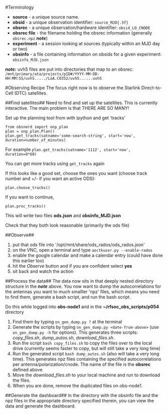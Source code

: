 #Terminology
- **source** - a unique source name.
- **obsid** - a unique observation identifier:  `source_MJD{.5f}`
- **obsrec** - a unique observation/hardware identifier:  `obsid_LO_CNODE`
- **obsrec file** - the filename holding the obsrec information (generally `obsrec.npz` ***note***)
- **experiment** - a session looking at sources (typically within an MJD day or two)
- **obsinfo** - a file containing information on obsids for a given experiment:  `obsinfo_MJD.json`

***note:*** uvh5 files are put into directories that map to an obsrec:<br>
`/mnt/primary/ata/projects/pID#/YYYY-MM-DD-HH:MM:SS/uvh5...../LoA.C0352/uvh5......uvh5`

#Observing Recipe
The focus right now is to observe the Starlink Direct-to-Cell (DTC) satellites.

##Find satellites##
Need to find and set up the satellites.  This is currently interactive.  The main problem is that THERE ARE SO MANY!

Set up the planning tool from with ipython and get 'tracks'

    from obsnerd import onp_plan
    plan = onp_plan.Plan()
    plan.get_tracks(satname='some-search-string', start='now', duration=number_of_minutes)

For example `plan.get_tracks(satname='1112', start='now', duration=8*60)`

You can get more tracks using `get_tracks` again

If this looks like a good set, choose the ones you want (choose track number and +/- if you want an active ODS):

    plan.choose_tracks()

If you want to continue,

    plan.proc_tracks()

This will write two files **ods.json** and **obsinfo_MJD.json**

Check that they both look reasonable (primarily the ods file)

##Observe##
1. put that ods file into '/opt/mnt/share/ods_rados/ods_rados.json'
2. on the VNC, open a terminal and type `aoctkuser.py --enable-rados`
3. enable the google calendar and make a calendar entry (could have done this earlier too)
4. hit the *Observe* button and if you are confident select **yes**
5. sit back and watch the action

##Process the data##
The data now sits in that deeply nested directory structure in the ***note*** above.  You now want to dump the autocorrelations for the antennas you want to much smalller 'npz' files, which means you need to find them, generate a bash script, and run the bash script.

Do this while logged into **obs-node1** and in the **~/rfsoc\_obs\_scripts/p054** directory

1. Find them by typing `on_gen_dump.py ?` at the terminal
2. Generate the scripts by typing `on_gen_dump.py <date-from-above>` (use `on_gen_dump.py -h` for options).  This generates three scripts:  *copy\_files.sh*, *dump\_autos.sh*, *download\_files.sh*.
3. Run the script `bash copy_files.sh` to copy the files over to the local drive (currently seems faster to copy, but will still take a very long time)
4. Run the generated script `bash dump_autos.sh` (also will take a very long time).  This generates npz files containing the specified autocorrelations per antenna/polarization/cnode.  The name of the file is the **obsrec** defined above
5. Move the *download\_files.sh* to your local machine and run to download the files.
6. When you are done, remove the duplicated files on obs-node1.

##Generate the dashboard##
In the directory with the obsinfo file and the npz files in the appropriate directory specified therein, you can view the data and generate the dashboard.